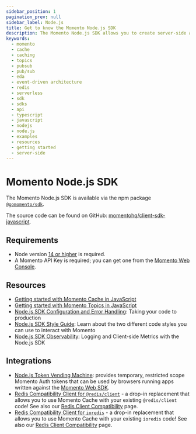 ```yaml
---
sidebar_position: 1
pagination_prev: null
sidebar_label: Node.js
title: Get to know the Momento Node.js SDK
description: The Momento Node.js SDK allows you to create server-side applications in TypeScript or JavaScript, and take advantage of Momento's caching and pub-sub features. Find resources and examples here!
keywords:
  - momento
  - cache
  - caching
  - topics
  - pubsub
  - pub/sub
  - eda
  - event-driven architecture
  - redis
  - serverless
  - sdk
  - sdks
  - api
  - typescript
  - javascript
  - nodejs
  - node.js
  - examples
  - resources
  - getting started
  - server-side
---
```


# Momento Node.js SDK

The Momento Node.js SDK is available via the npm package [`@gomomento/sdk`](https://www.npmjs.com/package/@gomomento/sdk).

The source code can be found on GitHub: [momentohq/client-sdk-javascript](https://github.com/momentohq/client-sdk-javascript).

## Requirements

- Node version [14 or higher](https://nodejs.org/en/download/) is required.
- A Momento API Key is required; you can get one from the [Momento Web Console](https://console.gomomento.com/).

## Resources

- [Getting started with Momento Cache in JavaScript](/sdks/nodejs/cache.mdx)
- [Getting started with Momento Topics in JavaScript](/sdks/nodejs/topics.mdx)
- [Node.js SDK Configuration and Error Handling](./config-and-error-handling.mdx): Taking your code to production
- [Node.js SDK Style Guide](./style-guide.mdx): Learn about the two different code styles you can use to interact with Momento
- [Node.js SDK Observability](./observability.mdx): Logging and Client-side Metrics with the Node.js SDK

## Integrations

- [Node.js Token Vending Machine](https://github.com/momentohq/client-sdk-javascript/tree/main/examples/nodejs/token-vending-machine): provides temporary, restricted scope Momento Auth tokens that can be used by browsers running apps written against the [Momento Web SDK](https://github.com/momentohq/client-sdk-javascript/tree/main/packages/client-sdk-web).
- [Redis Compatibility Client for `@redis/client`](https://github.com/momentohq/momento-node-redis-client) - a drop-in replacement that allows you to use Momento Cache with your existing `@redis/client` code! See also our [Redis Client Compatibility](/cache/develop/integrations/redis-client-compatibility.md) page.
- [Redis Compatibility Client for `ioredis`](https://github.com/momentohq/momento-node-ioredis-client) - a drop-in replacement that allows you to use Momento Cache with your existing `ioredis` code! See also our [Redis Client Compatibility](/cache/develop/integrations/redis-client-compatibility.md) page.
